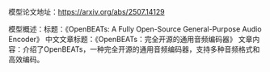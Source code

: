 模型论文地址：https://arxiv.org/abs/2507.14129

模型概述：标题：《OpenBEATs: A Fully Open-Source General-Purpose Audio Encoder》
中文文章标题：《OpenBEATs：完全开源的通用音频编码器》
文章内容：介绍了OpenBEATs，一种完全开源的通用音频编码器，支持多种音频格式和高效编码。
